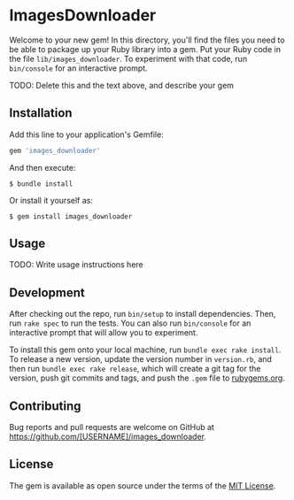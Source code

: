 # ImagesDownloader

Welcome to your new gem! In this directory, you'll find the files you need to be able to package up your Ruby library into a gem. Put your Ruby code in the file `lib/images_downloader`. To experiment with that code, run `bin/console` for an interactive prompt.

TODO: Delete this and the text above, and describe your gem

## Installation

Add this line to your application's Gemfile:

```ruby
gem 'images_downloader'
```

And then execute:

    $ bundle install

Or install it yourself as:

    $ gem install images_downloader

## Usage

TODO: Write usage instructions here

## Development

After checking out the repo, run `bin/setup` to install dependencies. Then, run `rake spec` to run the tests. You can also run `bin/console` for an interactive prompt that will allow you to experiment.

To install this gem onto your local machine, run `bundle exec rake install`. To release a new version, update the version number in `version.rb`, and then run `bundle exec rake release`, which will create a git tag for the version, push git commits and tags, and push the `.gem` file to [rubygems.org](https://rubygems.org).

## Contributing

Bug reports and pull requests are welcome on GitHub at https://github.com/[USERNAME]/images_downloader.


## License

The gem is available as open source under the terms of the [MIT License](https://opensource.org/licenses/MIT).
